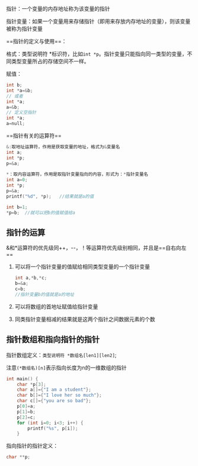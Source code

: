指针：一个变量的内存地址称为该变量的指针

指针变量：如果一个变量用来存储指针（即用来存放内存地址的变量），则该变量被称为指针变量

==指针的定义与使用==：

格式：类型说明符  *标识符，比如`int *p`。指针变量只能指向同一类型的变量，不同类型变量所占的存储空间不一样。

赋值：

```c
int b;
int *a=&b;
// 或者
int *a;
a=&b;
// 定义空指针
int *a;
a=null;
```

==指针有关的运算符==

```c
&:取地址运算符，作用是获取变量的地址，格式为&变量名
int a;
int *p;
p=&a;
  
*：取内容运算符，作用是取指针变量指向的内容，形式为：*指针变量名
int a=0;
int *p;
p=&a;
printf("%d", *p);   //结果就是a的值

int b=1;
*p=b;  //就可以把b的值赋值给a
```



## 指针的运算

&和*运算符的优先级同++，--，！等运算符优先级别相同，并且是==自右向左==

1. 可以将一个指针变量的值赋给相同类型变量的一个指针变量

   ```c
   int a,*b,*c;
   b=&a;
   c=b;
   //指针变量b的值就是a的地址
   ```

   

2. 可以将数组的首地址赋值给指针变量

3. 同类指针变量相减的结果就是这两个指针之间数据元素的个数



## 指针数组和指向指针的指针

指针数组定义：`类型说明符 *数组名[len1][len2]`;

注意`(*数组名)[n]`表示指向长度为n的一维数组的指针

```c
int main() {
    char *p[3];
    char a[]={"I am a student"};
    char b[]={"I love her so much"};
    char c[]={"you are so bad"};
    p[0]=a;
    p[1]=b;
    p[2]=c;
    for (int i=0; i<3; i++) {
        printf("%s", p[i]);
    }
```



指向指针的指针定义：

```c
char **p;
```

